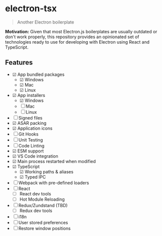 # electron-tsx

> Another Electron boilerplate

**Motivation:**
Given that most Electron.js boilerplates are usually outdated or don't work properly, this repository provides an opinionated set of technologies ready to use for developing with Electron using React and TypeScript.

## Features

- ☑ App bundled packages
  - ☑ Windows
  - ☑ Mac
  - ☑ Linux
- ☑ App installers
  - ☑ Windows
  - ☐ Mac
  - ☐ Linux
- ☐ Signed files
- ☑ ASAR packing
- ☑ Application icons
- ☐ Git Hooks
- ☐ Unit Testing
- ☐ Code Linting
- ☑ ESM support
- ☑ VS Code integration
- ☑ Main process restarted when modified
- ☑ TypeScript
  - ☑ Working paths & aliases
  - ☑ Typed IPC
- ☐ Webpack with pre-defined loaders
- ☐ React
  - ☐ React dev tools
  - ☐ Hot Module Reloading
- ☐ Redux/Zundstand (TBD)
  - ☐ Redux dev tools
- ☐ i18n
- ☐ User stored preferences
- ☐ Restore window positions

